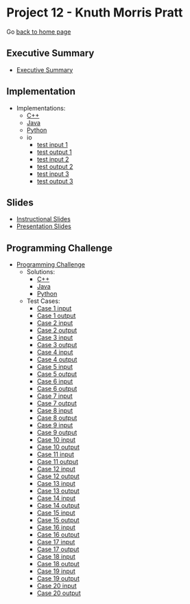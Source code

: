 Project 12 - Knuth Morris Pratt
===============================

Go [back to home page](../../index.html)

<a name="overview"></a>Executive Summary
---------------------------------------

- [Executive Summary](./executiveSummary.pdf)

<a name="overview"></a>Implementation
---------------------------------------

- Implementations:
	- [C++](./implementation/kmp.cpp)
	- [Java](./implementation/KMP.java)
	- [Python](./implementation/kmp.py)
	- io
		- [test input 1](./implementation/io/sample.in.1)
		- [test output 1](./implementation/io/sample.out.1)
        - [test input 2](./implementation/io/sample.in.2)
		- [test output 2](./implementation/io/sample.out.2)
        - [test input 3](./implementation/io/sample.in.3)
		- [test output 3](./implementation/io/sample.out.3)

<a name="overview"></a>Slides
---------------------------------------

- [Instructional Slides](./slides/lecture_KMP.pptx)
- [Presentation Slides](./slides/presentation_KMP.pptx)


<a name="overview"></a>Programming Challenge
---------------------------------------

- [Programming Challenge](./programmingChallenge/problemStatement.pdf)
	- Solutions:
		- [C++](./programmingChallenge/solutions/IPCMining.cpp)
		- [Java](./programmingChallenge/solutions/IPCMining.java)
		- [Python](./programmingChallenge/solutions/IPCMining.py)
	- Test Cases:
		- [Case 1 input](./programmingChallenge/io/test.in.1.txt)
		- [Case 1 output](./programmingChallenge/io/test.out.1.txt)
        - [Case 2 input](./programmingChallenge/io/test.in.2.txt)
		- [Case 2 output](./programmingChallenge/io/test.out.2.txt)
        - [Case 3 input](./programmingChallenge/io/test.in.3.txt)
		- [Case 3 output](./programmingChallenge/io/test.out.3.txt)
        - [Case 4 input](./programmingChallenge/io/test.in.4.txt)
		- [Case 4 output](./programmingChallenge/io/test.out.4.txt)
        - [Case 5 input](./programmingChallenge/io/test.in.5.txt)
		- [Case 5 output](./programmingChallenge/io/test.out.5.txt)
        - [Case 6 input](./programmingChallenge/io/test.in.6.txt)
		- [Case 6 output](./programmingChallenge/io/test.out.6.txt)
        - [Case 7 input](./programmingChallenge/io/test.in.7.txt)
		- [Case 7 output](./programmingChallenge/io/test.out.7.txt)
        - [Case 8 input](./programmingChallenge/io/test.in.8.txt)
		- [Case 8 output](./programmingChallenge/io/test.out.8.txt)
        - [Case 9 input](./programmingChallenge/io/test.in.9.txt)
		- [Case 9 output](./programmingChallenge/io/test.out.9.txt)
        - [Case 10 input](./programmingChallenge/io/test.in.10.txt)
		- [Case 10 output](./programmingChallenge/io/test.out.10.txt)
        - [Case 11 input](./programmingChallenge/io/test.in.11.txt)
		- [Case 11 output](./programmingChallenge/io/test.out.11.txt)
        - [Case 12 input](./programmingChallenge/io/test.in.12.txt)
		- [Case 12 output](./programmingChallenge/io/test.out.12.txt)
        - [Case 13 input](./programmingChallenge/io/test.in.13.txt)
		- [Case 13 output](./programmingChallenge/io/test.out.13.txt)
        - [Case 14 input](./programmingChallenge/io/test.in.14.txt)
		- [Case 14 output](./programmingChallenge/io/test.out.14.txt)
        - [Case 15 input](./programmingChallenge/io/test.in.15.txt)
		- [Case 15 output](./programmingChallenge/io/test.out.15.txt)
        - [Case 16 input](./programmingChallenge/io/test.in.16.txt)
		- [Case 16 output](./programmingChallenge/io/test.out.16.txt)
        - [Case 17 input](./programmingChallenge/io/test.in.17.txt)
		- [Case 17 output](./programmingChallenge/io/test.out.17.txt)
        - [Case 18 input](./programmingChallenge/io/test.in.18.txt)
		- [Case 18 output](./programmingChallenge/io/test.out.18.txt)
        - [Case 19 input](./programmingChallenge/io/test.in.19.txt)
		- [Case 19 output](./programmingChallenge/io/test.out.19.txt)
        - [Case 20 input](./programmingChallenge/io/test.in.20.txt)
		- [Case 20 output](./programmingChallenge/io/test.out.20.txt)

